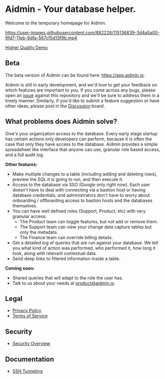 # Aidmin - Your database helper.

Welcome to the temporary homepage for Aidmin.

https://user-images.githubusercontent.com/882228/115136839-3d4a5a00-9fd7-11eb-9dfa-567cf5d13f9b.mp4

[Higher Quality Demo](https://www.loom.com/share/961636d33578410baec67582cffb3411)

## Beta

The beta version of Aidmin can be found here: https://app.aidmin.io.

Aidmin is still in early development, and we'd love to get your feedback on which features are important to you. If you come across any bugs, please open an [issue](https://github.com/aidmin-io/aidmin/issues) against this repository and we'll be sure to address them in a timely manner. Similarly, if you'd like to submit a feature suggestion or have other ideas, please post in the [Discussion](https://github.com/aidmin-io/aidmin/discussions/categories/ideas) board.

## What problems does Aidmin solve?

Give's your organization access to the database. Every early stage startup has certain actions only developers can perform, because it is often the case that only they have access to the database. Aidmin provides a simple spreadsheet like interface that anyone can use, granular role based access, and a full audit log.

**Other features:**

- Make multiple changes to a table (including adding and deleting rows), preview the SQL it is going to run, and then execute it.
- Access to the database via SSO (Google only right now). Each user doesn't have to deal with connecting via a bastion host or having database credentials, and administrators don't have to worry about onboarding / offboarding access to bastion hosts and the databases themselves.
- You can have well defined roles (Support, Product, etc) with very granular access:
  - The Product team can toggle features, but not add or remove them.
  - The Support team can view your change data capture tables but only the metadata.
  - The Finance team can override billing details.
- Get a detailed log of queries that are run against your database. We tell you what kind of action was performed, who performed it, how long it took, along with relevant contextual data.
- Send deep links to filtered information inside a table.

**Coming soon:**

- Shared queries that will adapt to the role the user has.
- Talk to us about your needs at product@aidmin.io.

## Legal

- [Privacy Policy](https://github.com/aidmin-io/docs/blob/main/legal/privacy-policy.md)
- [Terms of Service](https://github.com/aidmin-io/docs/blob/main/legal/terms-of-service.md)

## Security

- [Security Overview](https://github.com/aidmin-io/docs/blob/main/security-overview.md)

## Documentation

- [SSH Tunneling](https://github.com/aidmin-io/docs/blob/main/docs/ssh-tunneling.md)

